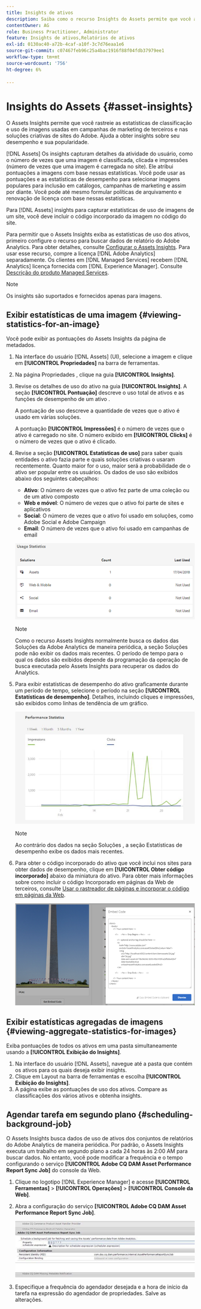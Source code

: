 ```yaml
---
title: Insights de ativos
description: Saiba como o recurso Insights do Assets permite que você acompanhe as classificações do usuário e as estatísticas de uso de imagens usadas em sites de terceiros, campanhas de marketing e soluções criativas do Adobe.
contentOwner: AG
role: Business Practitioner, Administrator
feature: Insights de ativos,Relatórios de ativos
exl-id: 0130ac40-a72b-4caf-a10f-3c7d76eaa1e6
source-git-commit: c07467feb96c25a4bac1916f88f04fdb37979ee1
workflow-type: tm+mt
source-wordcount: '756'
ht-degree: 6%

---
```


# Insights do Assets {#asset-insights}

O Assets Insights permite que você rastreie as estatísticas de classificação e uso de imagens usadas em campanhas de marketing de terceiros e nas soluções criativas de sites do Adobe. Ajuda a obter insights sobre seu desempenho e sua popularidade.

[!DNL Assets] Os insights capturam detalhes da atividade do usuário, como o número de vezes que uma imagem é classificada, clicada e impressões (número de vezes que uma imagem é carregada no site). Ele atribui pontuações a imagens com base nessas estatísticas. Você pode usar as pontuações e as estatísticas de desempenho para selecionar imagens populares para inclusão em catálogos, campanhas de marketing e assim por diante. Você pode até mesmo formular políticas de arquivamento e renovação de licença com base nessas estatísticas.

Para [!DNL Assets] insights para capturar estatísticas de uso de imagens de um site, você deve incluir o código incorporado da imagem no código do site.

Para permitir que o Assets Insights exiba as estatísticas de uso dos ativos, primeiro configure o recurso para buscar dados de relatório do Adobe Analytics. Para obter detalhes, consulte [Configurar o Assets Insights](/help/assets/configure-asset-insights.md). Para usar esse recurso, compre a licença [!DNL Adobe Analytics] separadamente. Os clientes em [!DNL Managed Services] recebem [!DNL Analytics] licença fornecida com [!DNL Experience Manager]. Consulte [Descrição do produto Managed Services](https://helpx.adobe.com/legal/product-descriptions/adobe-experience-manager-managed-services.html).

>[!NOTE]
>
>Os insights são suportados e fornecidos apenas para imagens.

## Exibir estatísticas de uma imagem {#viewing-statistics-for-an-image}

Você pode exibir as pontuações do Assets Insights da página de metadados.

1. Na interface do usuário [!DNL Assets] (UI), selecione a imagem e clique em **[!UICONTROL Propriedades]** na barra de ferramentas.
1. Na página Propriedades , clique na guia **[!UICONTROL Insights]**.
1. Revise os detalhes de uso do ativo na guia **[!UICONTROL Insights]**. A seção **[!UICONTROL Pontuação]** descreve o uso total de ativos e as funções de desempenho de um ativo .

   A pontuação de uso descreve a quantidade de vezes que o ativo é usado em várias soluções.

   A pontuação **[!UICONTROL Impressões]** é o número de vezes que o ativo é carregado no site. O número exibido em **[!UICONTROL Clicks]** é o número de vezes que o ativo é clicado.

1. Revise a seção **[!UICONTROL Estatísticas de uso]** para saber quais entidades o ativo fazia parte e quais soluções criativas o usaram recentemente. Quanto maior for o uso, maior será a probabilidade de o ativo ser popular entre os usuários. Os dados de uso são exibidos abaixo dos seguintes cabeçalhos:

   * **Ativo**: O número de vezes que o ativo fez parte de uma coleção ou de um ativo composto
   * **Web e móvel**: O número de vezes que o ativo foi parte de sites e aplicativos
   * **Social**: O número de vezes que o ativo foi usado em soluções, como Adobe Social e Adobe Campaign
   * **Email**: O número de vezes que o ativo foi usado em campanhas de email

   ![usage_statistics](assets/usage_statistics.png)

   >[!NOTE]
   >
   >Como o recurso Assets Insights normalmente busca os dados das Soluções da Adobe Analytics de maneira periódica, a seção Soluções pode não exibir os dados mais recentes. O período de tempo para o qual os dados são exibidos depende da programação da operação de busca executada pelo Assets Insights para recuperar os dados do Analytics.

1. Para exibir estatísticas de desempenho do ativo graficamente durante um período de tempo, selecione o período na seção **[!UICONTROL Estatísticas de desempenho]**. Detalhes, incluindo cliques e impressões, são exibidos como linhas de tendência de um gráfico.

   ![chlimage_1-3](assets/chlimage_1-3.jpeg)

   >[!NOTE]
   >
   >Ao contrário dos dados na seção Soluções , a seção Estatísticas de desempenho exibe os dados mais recentes.

1. Para obter o código incorporado do ativo que você inclui nos sites para obter dados de desempenho, clique em **[!UICONTROL Obter código incorporado]** abaixo da miniatura do ativo. Para obter mais informações sobre como incluir o código Incorporado em páginas da Web de terceiros, consulte [Usar o rastreador de páginas e incorporar o código em páginas da Web](/help/assets/use-page-tracker.md).

   ![chlimage_1-98](assets/chlimage_1-303.png)

## Exibir estatísticas agregadas de imagens {#viewing-aggregate-statistics-for-images}

Exiba pontuações de todos os ativos em uma pasta simultaneamente usando a **[!UICONTROL Exibição do Insights]**.

1. Na interface do usuário [!DNL Assets], navegue até a pasta que contém os ativos para os quais deseja exibir insights.
1. Clique em Layout na barra de ferramentas e escolha **[!UICONTROL Exibição do Insights]**.
1. A página exibe as pontuações de uso dos ativos. Compare as classificações dos vários ativos e obtenha insights.

## Agendar tarefa em segundo plano {#scheduling-background-job}

O Assets Insights busca dados de uso de ativos dos conjuntos de relatórios do Adobe Analytics de maneira periódica. Por padrão, o Assets Insights executa um trabalho em segundo plano a cada 24 horas às 2:00 AM para buscar dados. No entanto, você pode modificar a frequência e o tempo configurando o serviço **[!UICONTROL Adobe CQ DAM Asset Performance Report Sync Job]** do console da Web.

1. Clique no logotipo [!DNL Experience Manager] e acesse **[!UICONTROL Ferramentas]** > **[!UICONTROL Operações]** > **[!UICONTROL Console da Web]**.
1. Abra a configuração do serviço **[!UICONTROL Adobe CQ DAM Asset Performance Report Sync Job]**.

   ![chlimage_1-99](assets/chlimage_1-304.png)

1. Especifique a frequência do agendador desejada e a hora de início da tarefa na expressão do agendador de propriedades. Salve as alterações.
